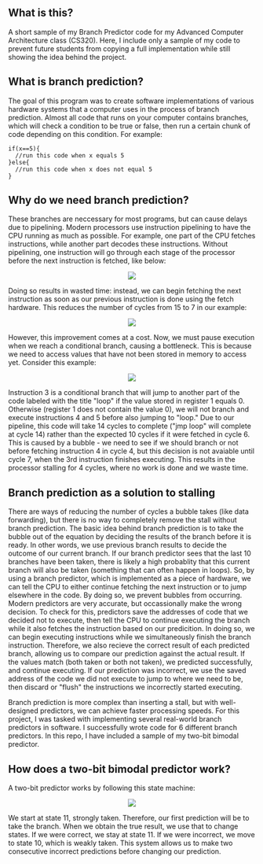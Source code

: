 ## What is this?
A short sample of my Branch Predictor code for my Advanced Computer Architecture class (CS320). Here, I include only a sample of my code to prevent future students from copying a full implementation while still showing the idea behind the project. 

## What is branch prediction?
The goal of this program was to create software implementations of various hardware systems that a computer uses in the process of branch prediction. Almost all code that runs on your computer contains branches, which will check a condition to be true or false, then run a certain chunk of code depending on this condition. For example:

    if(x==5){
      //run this code when x equals 5
    }else{
      //run this code when x does not equal 5
    }

## Why do we need branch prediction?
These branches are neccessary for most programs, but can cause delays due to pipelining. Modern processors use instruction pipelining to have the CPU running as much as possible. For example, one part of the CPU fetches instructions, while another part decodes these instructions. Without pipelining, one instruction will go through each stage of the processor before the next instruction is fetched, like below:

<p align="center">
  <img src="http://simplecore-ger.intel.com/techdecoded/wp-content/uploads/sites/11/figure-1-5.png">
</p>


Doing so results in wasted time: instead, we can begin fetching the next instruction as soon as our previous instruction is done using the fetch hardware. This reduces the number of cycles from 15 to 7 in our example:

<p align="center">
  <img src="http://simplecore-ger.intel.com/techdecoded/wp-content/uploads/sites/11/figure-2-3.png">
</p>

However, this improvement comes at a cost. Now, we must pause execution when we reach a conditional branch, causing a bottleneck. This is because we need to access values that have not been stored in memory to access yet. Consider this example:

<p align="center">
  <img src="https://image.slidesharecdn.com/bp-presentation-160623083606/95/comp-architecture-branch-prediction-13-638.jpg?cb=1487938494">
</p>

Instruction 3 is a conditional branch that will jump to another part of the code labeled with the title "loop" if the value stored in register 1 equals 0. Otherwise (register 1 does not contain the value 0), we will not branch and execute instructions 4 and 5 before also jumping to "loop." Due to our pipeline, this code will take 14 cycles to complete ("jmp loop" will complete at cycle 14) rather than the expected 10 cycles if it were fetched in cycle 6. This is caused by a bubble - we need to see if we should branch or not before fetching instruction 4 in cycle 4, but this decision is not avaiable until cycle 7, when the 3rd instruction finishes executing. This results in the processor stalling for 4 cycles, where no work is done and we waste time. 

## Branch prediction as a solution to stalling
There are ways of reducing the number of cycles a bubble takes (like data forwarding), but there is no way to completely remove the stall without branch prediction. The basic idea behind branch prediction is to take the bubble out of the equation by deciding the results of the branch before it is ready. In other words, we use previous branch results to decide the outcome of our current branch. If our branch predictor sees that the last 10 branches have been taken, there is likely a high probablity that this current branch will also be taken (something that can often happen in loops). So, by using a branch predictor, which is implemented as a piece of hardware, we can tell the CPU to either continue fetching the next instruction or to jump elsewhere in the code. By doing so, we prevent bubbles from occurring. Modern predictors are very accurate, but occassionally make the wrong decision. To check for this, predictors save the addresses of code that we decided not to execute, then tell the CPU to continue executing the branch while it also fetches the instruction based on our predicition. In doing so, we can begin executing instructions while we simultaneously finish the branch instruction. Therefore, we also recieve the correct result of each predicted branch, allowing us to compare our prediction against the actual result. If the values match (both taken or both not taken), we predicted successfully, and continue executing. If our prediction was incorrect, we use the saved address of the code we did not execute to jump to where we need to be, then discard or "flush" the instructions we incorrectly started executing. 

Branch prediction is more complex than inserting a stall, but with well-designed predictors, we can achieve faster processing speeds. For this project, I was tasked with implementing several real-world branch predictors in software. I successfully wrote code for 6 different branch predictors. In this repo, I have included a sample of my two-bit bimodal predictor. 

## How does a two-bit bimodal predictor work?
A two-bit predictor works by following this state machine:

<p align="center">
  <img src="https://user.eng.umd.edu/~yavuz/enee446/images-446/2-bitbranchpredictor.gif">
</p>

We start at state 11, strongly taken. Therefore, our first prediction will be to take the branch. When we obtain the true result, we use that to change states. If we were correct, we stay at state 11. If we were incorrect, we move to state 10, which is weakly taken. This system allows us to make two consecutive incorrect predictions before changing our prediction. 
